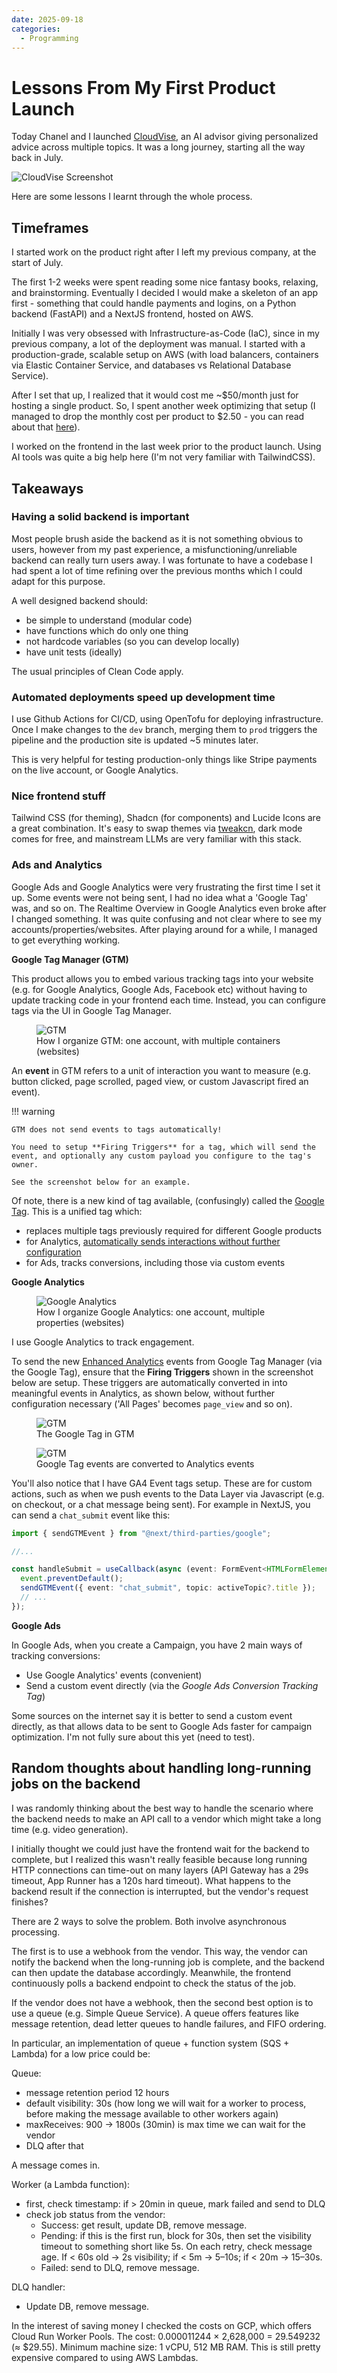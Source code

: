 ```yaml
---
date: 2025-09-18
categories:
  - Programming
---
```


# Lessons From My First Product Launch

Today Chanel and I launched [CloudVise], an AI advisor giving personalized advice across multiple topics. It was a long journey, starting all the way back in July.

![CloudVise Screenshot]

Here are some lessons I learnt through the whole process.

<!-- more -->

## Timeframes

I started work on the product right after I left my previous company, at the start of July.

The first 1-2 weeks were spent reading some nice fantasy books, relaxing, and brainstorming. Eventually I decided I would make a skeleton of an app first - something that could handle payments and logins, on a Python backend (FastAPI) and a NextJS frontend, hosted on AWS.

Initially I was very obsessed with Infrastructure-as-Code (IaC), since in my previous company, a lot of the deployment was manual. I started with a production-grade, scalable setup on AWS (with load balancers, containers via Elastic Container Service, and databases vs Relational Database Service).

After I set that up, I realized that it would cost me ~$50/month just for hosting a single product. So, I spent another week optimizing that setup (I managed to drop the monthly cost per product to $2.50 - you can read about that [here][optimizing-cost]).

I worked on the frontend in the last week prior to the product launch. Using AI tools was quite a big help here (I'm not very familiar with TailwindCSS).

## Takeaways

### Having a solid backend is important

Most people brush aside the backend as it is not something obvious to users, however from my past experience, a misfunctioning/unreliable backend can really turn users away. I was fortunate to have a codebase I had spent a lot of time refining over the previous months which I could adapt for this purpose.

A well designed backend should:

- be simple to understand (modular code)
- have functions which do only one thing
- not hardcode variables (so you can develop locally)
- have unit tests (ideally)

The usual principles of Clean Code apply.

### Automated deployments speed up development time

I use Github Actions for CI/CD, using OpenTofu for deploying infrastructure. Once I make changes to the `dev` branch, merging them to `prod` triggers the pipeline and the production site is updated ~5 minutes later.

This is very helpful for testing production-only things like Stripe payments on the live account, or Google Analytics.

### Nice frontend stuff

Tailwind CSS (for theming), Shadcn (for components) and Lucide Icons are a great combination. It's easy to swap themes via [tweakcn], dark mode comes for free, and mainstream LLMs are very familiar with this stack.

### Ads and Analytics

Google Ads and Google Analytics were very frustrating the first time I set it up. Some events were not being sent, I had no idea what a 'Google Tag' was, and so on. The Realtime Overview in Google Analytics even broke after I changed something. It was quite confusing and not clear where to see my accounts/properties/websites. After playing around for a while, I managed to get everything working.

**Google Tag Manager (GTM)**

This product allows you to embed various tracking tags into your website (e.g. for Google Analytics, Google Ads, Facebook etc) without having to update tracking code in your frontend each time. Instead, you can configure tags via the UI in Google Tag Manager.

<figure>
  <img src="/static/images/2025-09-19/tag-manager.jpg" alt="GTM"><figcaption>How I organize GTM: one account, with multiple containers (websites)</figcaption>
</figure>

An **event** in GTM refers to a unit of interaction you want to measure (e.g. button clicked, page scrolled, paged view, or custom Javascript fired an event).

!!! warning

    GTM does not send events to tags automatically!

    You need to setup **Firing Triggers** for a tag, which will send the event, and optionally any custom payload you configure to the tag's owner.

    See the screenshot below for an example.

Of note, there is a new kind of tag available, (confusingly) called the [Google Tag]. This is a unified tag which:

- replaces multiple tags previously required for different Google products
- for Analytics, [automatically sends interactions without further configuration][enhanced-analytics]
- for Ads, tracks conversions, including those via custom events

**Google Analytics**

<figure>
  <img src="/static/images/2025-09-19/analytics.jpg" alt="Google Analytics"><figcaption>How I organize Google Analytics: one account, multiple properties (websites)</figcaption>
</figure>

I use Google Analytics to track engagement.

To send the new [Enhanced Analytics][enhanced-analytics] events from Google Tag Manager (via the Google Tag), ensure that the **Firing Triggers** shown in the screenshot below are setup. These triggers are automatically converted in into meaningful events in Analytics, as shown below, without further configuration necessary ('All Pages' becomes `page_view` and so on).

<figure>
  <img src="/static/images/2025-09-19/google-tag.jpg" alt="GTM"><figcaption>The Google Tag in GTM</figcaption>
</figure>

<figure>
  <img src="/static/images/2025-09-19/events.jpg" alt="GTM"><figcaption>Google Tag events are converted to Analytics events</figcaption>
</figure>

You'll also notice that I have GA4 Event tags setup. These are for custom actions, such as when we push events to the Data Layer via Javascript (e.g. on checkout, or a chat message being sent). For example in NextJS, you can send a `chat_submit` event like this:

```ts hl_lines="7"
import { sendGTMEvent } from "@next/third-parties/google";

//...

const handleSubmit = useCallback(async (event: FormEvent<HTMLFormElement>) => {
  event.preventDefault();
  sendGTMEvent({ event: "chat_submit", topic: activeTopic?.title });
  // ...
});
```

**Google Ads**

In Google Ads, when you create a Campaign, you have 2 main ways of tracking conversions:

- Use Google Analytics' events (convenient)
- Send a custom event directly (via the _Google Ads Conversion Tracking Tag_)

Some sources on the internet say it is better to send a custom event directly, as that allows data to be sent to Google Ads faster for campaign optimization. I'm not fully sure about this yet (need to test).

## Random thoughts about handling long-running jobs on the backend

I was randomly thinking about the best way to handle the scenario where the backend needs to make an API call to a vendor which might take a long time (e.g. video generation).

I initially thought we could just have the frontend wait for the backend to complete, but I realized this wasn't really feasible because long running HTTP connections can time-out on many layers (API Gateway has a 29s timeout, App Runner has a 120s hard timeout). What happens to the backend result if the connection is interrupted, but the vendor's request finishes?

There are 2 ways to solve the problem. Both involve asynchronous processing.

The first is to use a webhook from the vendor. This way, the vendor can notify the backend when the long-running job is complete, and the backend can then update the database accordingly. Meanwhile, the frontend continuously polls a backend endpoint to check the status of the job.

If the vendor does not have a webhook, then the second best option is to use a queue (e.g. Simple Queue Service). A queue offers features like message retention, dead letter queues to handle failures, and FIFO ordering.

In particular, an implementation of queue + function system (SQS + Lambda) for a low price could be:

Queue:

- message retention period 12 hours
- default visibility: 30s (how long we will wait for a worker to process, before making the message available to other workers again)
- maxReceives: 900 -> 1800s (30min) is max time we can wait for the vendor
- DLQ after that

A message comes in.

Worker (a Lambda function):

- first, check timestamp: if > 20min in queue, mark failed and send to DLQ
- check job status from the vendor:
  - Success: get result, update DB, remove message.
  - Pending: if this is the first run, block for 30s, then set the visibility timeout to something short like 5s. On each retry, check message age. If < 60s old → 2s visibility; if < 5m → 5–10s; if < 20m → 15–30s.
  - Failed: send to DLQ, remove message.

DLQ handler:

- Update DB, remove message.

In the interest of saving money I checked the costs on GCP, which offers Cloud Run Worker Pools. The cost: 0.000011244 × 2,628,000 = 29.549232 (≈ $29.55). Minimum machine size: 1 vCPU, 512 MB RAM. This is still pretty expensive compared to using AWS Lambdas.

[CloudVise]: https://cloudvise.io
[optimizing-cost]: ./2025-09-10-how-to-run-online-business-aws.md
[tweakcn]: https://tweakcn.com
[CloudVise Screenshot]: ../../static/images/2025-09-19/hero.jpg
[Google Tag]: https://support.google.com/analytics/answer/11994839?hl=en
[enhanced-analytics]: https://support.google.com/analytics/answer/9216061?sjid=2205309068553275356-NC
